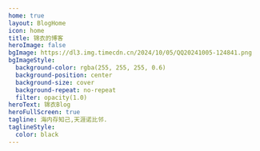 ```yaml
---
home: true
layout: BlogHome
icon: home
title: 锦衣的博客
heroImage: false
bgImage: https://dl3.img.timecdn.cn/2024/10/05/QQ20241005-124841.png
bgImageStyle:
  background-color: rgba(255, 255, 255, 0.6)
  background-position: center
  background-size: cover
  background-repeat: no-repeat
  filter: opacity(1.0)
heroText: 锦衣Blog
heroFullScreen: true
tagline: 海内存知己,天涯诺比邻.
taglineStyle:
  color: black
---
```

